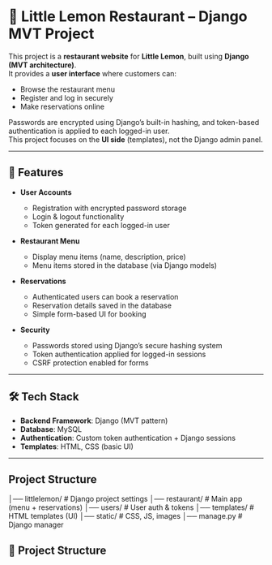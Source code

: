 # 🍋 Little Lemon Restaurant – Django MVT Project

This project is a **restaurant website** for **Little Lemon**, built using **Django (MVT architecture)**.  
It provides a **user interface** where customers can:  
- Browse the restaurant menu  
- Register and log in securely  
- Make reservations online  

Passwords are encrypted using Django’s built-in hashing, and token-based authentication is applied to each logged-in user.  
This project focuses on the **UI side** (templates), not the Django admin panel.

---

## 🚀 Features
- **User Accounts**
  - Registration with encrypted password storage
  - Login & logout functionality
  - Token generated for each logged-in user

- **Restaurant Menu**
  - Display menu items (name, description, price)
  - Menu items stored in the database (via Django models)

- **Reservations**
  - Authenticated users can book a reservation
  - Reservation details saved in the database
  - Simple form-based UI for booking

- **Security**
  - Passwords stored using Django’s secure hashing system
  - Token authentication applied for logged-in sessions
  - CSRF protection enabled for forms

---

## 🛠️ Tech Stack
- **Backend Framework**: Django (MVT pattern)  
- **Database**: MySQL    
- **Authentication**: Custom token authentication + Django sessions  
- **Templates**: HTML, CSS (basic UI)  

---

## Project Structure
│── littlelemon/ # Django project settings
│── restaurant/ # Main app (menu + reservations)
│── users/ # User auth & tokens
│── templates/ # HTML templates (UI)
│── static/ # CSS, JS, images
│── manage.py # Django manager

## 📂 Project Structure
